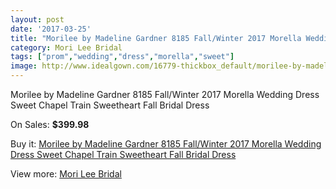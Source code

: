 ```yaml
---
layout: post
date: '2017-03-25'
title: "Morilee by Madeline Gardner 8185 Fall/Winter 2017 Morella Wedding Dress Sweet Chapel Train Sweetheart Fall Bridal Dress"
category: Mori Lee Bridal
tags: ["prom","wedding","dress","morella","sweet"]
image: http://www.idealgown.com/16779-thickbox_default/morilee-by-madeline-gardner-8185-fall-winter-2017-morella-wedding-dress-sweet-chapel-train-sweetheart-fall-bridal-dress.jpg
---
```

Morilee by Madeline Gardner 8185 Fall/Winter 2017 Morella Wedding Dress Sweet Chapel Train Sweetheart Fall Bridal Dress

On Sales: **$399.98**
<a href="https://www.idealgown.com/en/mori-lee-bridal/6668-morilee-by-madeline-gardner-8185-fall-winter-2017-morella-wedding-dress-sweet-chapel-train-sweetheart-fall-bridal-dress.html"><amp-img layout="responsive" width="600" height="600" src="//www.idealgown.com/16779-thickbox_default/morilee-by-madeline-gardner-8185-fall-winter-2017-morella-wedding-dress-sweet-chapel-train-sweetheart-fall-bridal-dress.jpg" alt="Morilee by Madeline Gardner 8185 Fall/Winter 2017 Morella Wedding Dress Sweet Chapel Train Sweetheart Fall Bridal Dress 0" /></a>
<a href="https://www.idealgown.com/en/mori-lee-bridal/6668-morilee-by-madeline-gardner-8185-fall-winter-2017-morella-wedding-dress-sweet-chapel-train-sweetheart-fall-bridal-dress.html"><amp-img layout="responsive" width="600" height="600" src="//www.idealgown.com/16783-thickbox_default/morilee-by-madeline-gardner-8185-fall-winter-2017-morella-wedding-dress-sweet-chapel-train-sweetheart-fall-bridal-dress.jpg" alt="Morilee by Madeline Gardner 8185 Fall/Winter 2017 Morella Wedding Dress Sweet Chapel Train Sweetheart Fall Bridal Dress 1" /></a>
<a href="https://www.idealgown.com/en/mori-lee-bridal/6668-morilee-by-madeline-gardner-8185-fall-winter-2017-morella-wedding-dress-sweet-chapel-train-sweetheart-fall-bridal-dress.html"><amp-img layout="responsive" width="600" height="600" src="//www.idealgown.com/16782-thickbox_default/morilee-by-madeline-gardner-8185-fall-winter-2017-morella-wedding-dress-sweet-chapel-train-sweetheart-fall-bridal-dress.jpg" alt="Morilee by Madeline Gardner 8185 Fall/Winter 2017 Morella Wedding Dress Sweet Chapel Train Sweetheart Fall Bridal Dress 2" /></a>
<a href="https://www.idealgown.com/en/mori-lee-bridal/6668-morilee-by-madeline-gardner-8185-fall-winter-2017-morella-wedding-dress-sweet-chapel-train-sweetheart-fall-bridal-dress.html"><amp-img layout="responsive" width="600" height="600" src="//www.idealgown.com/16781-thickbox_default/morilee-by-madeline-gardner-8185-fall-winter-2017-morella-wedding-dress-sweet-chapel-train-sweetheart-fall-bridal-dress.jpg" alt="Morilee by Madeline Gardner 8185 Fall/Winter 2017 Morella Wedding Dress Sweet Chapel Train Sweetheart Fall Bridal Dress 3" /></a>
<a href="https://www.idealgown.com/en/mori-lee-bridal/6668-morilee-by-madeline-gardner-8185-fall-winter-2017-morella-wedding-dress-sweet-chapel-train-sweetheart-fall-bridal-dress.html"><amp-img layout="responsive" width="600" height="600" src="//www.idealgown.com/16780-thickbox_default/morilee-by-madeline-gardner-8185-fall-winter-2017-morella-wedding-dress-sweet-chapel-train-sweetheart-fall-bridal-dress.jpg" alt="Morilee by Madeline Gardner 8185 Fall/Winter 2017 Morella Wedding Dress Sweet Chapel Train Sweetheart Fall Bridal Dress 4" /></a>

Buy it: [Morilee by Madeline Gardner 8185 Fall/Winter 2017 Morella Wedding Dress Sweet Chapel Train Sweetheart Fall Bridal Dress](https://www.idealgown.com/en/mori-lee-bridal/6668-morilee-by-madeline-gardner-8185-fall-winter-2017-morella-wedding-dress-sweet-chapel-train-sweetheart-fall-bridal-dress.html "Morilee by Madeline Gardner 8185 Fall/Winter 2017 Morella Wedding Dress Sweet Chapel Train Sweetheart Fall Bridal Dress")

View more: [Mori Lee Bridal](https://www.idealgown.com/en/90-mori-lee-bridal "Mori Lee Bridal")